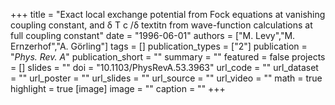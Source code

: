 +++
title = "Exact local exchange potential from Fock equations at vanishing coupling constant, and δ T c /δ textitn from wave-function calculations at full coupling constant"
date = "1996-06-01"
authors = ["M. Levy","M. Ernzerhof","A. Görling"]
tags = []
publication_types = ["2"]
publication = "_Phys. Rev. A_"
publication_short = ""
summary = ""
featured = false
projects = []
slides = ""
doi = "10.1103/PhysRevA.53.3963"
url_code = ""
url_dataset = ""
url_poster = ""
url_slides = ""
url_source = ""
url_video = ""
math = true
highlight = true
[image]
image = ""
caption = ""
+++

